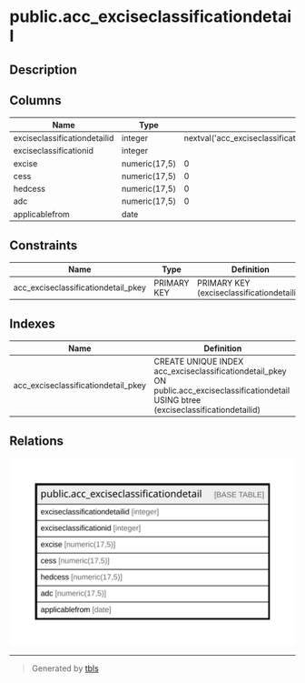 # public.acc_exciseclassificationdetail

## Description

## Columns

| Name | Type | Default | Nullable | Children | Parents | Comment |
| ---- | ---- | ------- | -------- | -------- | ------- | ------- |
| exciseclassificationdetailid | integer | nextval('acc_exciseclassificationdetail_exciseclassificationdetailid_seq'::regclass) | false |  |  |  |
| exciseclassificationid | integer |  | true |  |  |  |
| excise | numeric(17,5) | 0 | true |  |  |  |
| cess | numeric(17,5) | 0 | true |  |  |  |
| hedcess | numeric(17,5) | 0 | true |  |  |  |
| adc | numeric(17,5) | 0 | true |  |  |  |
| applicablefrom | date |  | true |  |  |  |

## Constraints

| Name | Type | Definition |
| ---- | ---- | ---------- |
| acc_exciseclassificationdetail_pkey | PRIMARY KEY | PRIMARY KEY (exciseclassificationdetailid) |

## Indexes

| Name | Definition |
| ---- | ---------- |
| acc_exciseclassificationdetail_pkey | CREATE UNIQUE INDEX acc_exciseclassificationdetail_pkey ON public.acc_exciseclassificationdetail USING btree (exciseclassificationdetailid) |

## Relations

![er](public.acc_exciseclassificationdetail.svg)

---

> Generated by [tbls](https://github.com/k1LoW/tbls)
